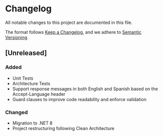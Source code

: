 # Changelog

All notable changes to this project are documented in this file.

The format follows [Keep a Changelog](https://keepachangelog.com/en/1.1.0/),
and we adhere to [Semantic Versioning](https://semver.org/spec/v2.0.0.html).

## [Unreleased]

### Added
- Unit Tests
- Architecture Tests
- Support response messages in both English and Spanish based on the Accept-Language header
- Guard clauses to improve code readability and enforce validation

### Changed
- Migration to .NET 8
- Project restructuring following Clean Architecture